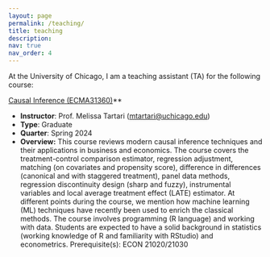 ```yaml
---
layout: page
permalink: /teaching/
title: teaching
description:
nav: true
nav_order: 4
---
```


At the University of Chicago, I am a teaching assistant (TA) for the following course:

[Causal Inference (ECMA31360)](https://voices.uchicago.edu/qrmeth/courses/#31360)**

- **Instructor**: Prof. Melissa Tartari (mtartari@uchicago.edu) 
- **Type**: Graduate 
- **Quarter**: Spring 2024 
- **Overview:** This course reviews modern causal inference techniques and their applications in business and economics. The course covers the treatment-control comparison estimator, regression adjustment, matching (on covariates and propensity score), difference in differences (canonical and with staggered treatment), panel data methods, regression discontinuity design (sharp and fuzzy), instrumental variables and local average treatment effect (LATE) estimator. At different points during the course, we mention how machine learning (ML) techniques have recently been used to enrich the classical methods. The course involves programming (R language) and working with data. Students are expected to have a solid background in statistics (working knowledge of R and familiarity with RStudio) and econometrics. Prerequisite(s): ECON 21020/21030
